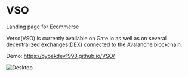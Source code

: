 # VSO
Landing page for Ecommerse

Verso(VSO) is currently available on Gate.io as well as on several 
decentralized exchanges(DEX) connected to the Avalanche blockchain.

Demo:  https://oybekdev1998.github.io/VSO/



![Desktop](https://user-images.githubusercontent.com/83628117/149152253-6ded02cf-3bd8-4f66-9871-06fdf743ddf1.png)
